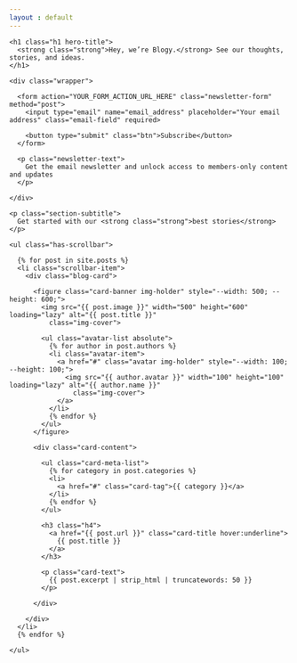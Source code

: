 ```yaml
---
layout : default
---
```

<section class="section hero" aria-label="home">
  <div class="container">

    <h1 class="h1 hero-title">
      <strong class="strong">Hey, we’re Blogy.</strong> See our thoughts, stories, and ideas.
    </h1>

    <div class="wrapper">

      <form action="YOUR_FORM_ACTION_URL_HERE" class="newsletter-form" method="post">
        <input type="email" name="email_address" placeholder="Your email address" class="email-field" required>

        <button type="submit" class="btn">Subscribe</button>
      </form>

      <p class="newsletter-text">
        Get the email newsletter and unlock access to members-only content and updates
      </p>

    </div>

  </div>
</section>


<section class="section featured" aria-label="featured post">
  <div class="container">

    <p class="section-subtitle">
      Get started with our <strong class="strong">best stories</strong>
    </p>

    <ul class="has-scrollbar">

      {% for post in site.posts %}
      <li class="scrollbar-item">
        <div class="blog-card">

          <figure class="card-banner img-holder" style="--width: 500; --height: 600;">
            <img src="{{ post.image }}" width="500" height="600" loading="lazy" alt="{{ post.title }}"
              class="img-cover">

            <ul class="avatar-list absolute">
              {% for author in post.authors %}
              <li class="avatar-item">
                <a href="#" class="avatar img-holder" style="--width: 100; --height: 100;">
                  <img src="{{ author.avatar }}" width="100" height="100" loading="lazy" alt="{{ author.name }}"
                    class="img-cover">
                </a>
              </li>
              {% endfor %}
            </ul>
          </figure>

          <div class="card-content">

            <ul class="card-meta-list">
              {% for category in post.categories %}
              <li>
                <a href="#" class="card-tag">{{ category }}</a>
              </li>
              {% endfor %}
            </ul>

            <h3 class="h4">
              <a href="{{ post.url }}" class="card-title hover:underline">
                {{ post.title }}
              </a>
            </h3>

            <p class="card-text">
              {{ post.excerpt | strip_html | truncatewords: 50 }}
            </p>

          </div>

        </div>
      </li>
      {% endfor %}

    </ul>

  </div>
</section>
